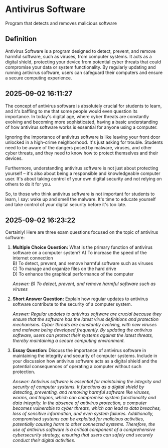 # Antivirus Software

Program that detects and removes malicious software

## Definition
Antivirus Software is a program designed to detect, prevent, and remove harmful software, such as viruses, from computer systems. It acts as a digital shield, protecting your device from potential cyber threats that could compromise your data or system functionality. By regularly updating and running antivirus software, users can safeguard their computers and ensure a secure computing experience.

## 2025-09-02 16:11:27
The concept of antivirus software is absolutely crucial for students to learn, and it's baffling to me that some people would even question its importance. In today's digital age, where cyber threats are constantly evolving and becoming more sophisticated, having a basic understanding of how antivirus software works is essential for anyone using a computer.

Ignoring the importance of antivirus software is like leaving your front door unlocked in a high-crime neighborhood. It's just asking for trouble. Students need to be aware of the dangers posed by malware, viruses, and other cyber threats, and they need to know how to protect themselves and their devices.

Furthermore, understanding antivirus software is not just about protecting yourself – it's also about being a responsible and knowledgeable computer user. It's about taking control of your own digital security and not relying on others to do it for you.

So, to those who think antivirus software is not important for students to learn, I say: wake up and smell the malware. It's time to educate yourself and take control of your digital security before it's too late.

## 2025-09-02 16:23:22
Certainly! Here are three exam questions focused on the topic of antivirus software:

1. **Multiple Choice Question:**
   What is the primary function of antivirus software on a computer system?
   A) To increase the speed of the internet connection  
   B) To detect, prevent, and remove harmful software such as viruses  
   C) To manage and organize files on the hard drive  
   D) To enhance the graphical performance of the computer  

   *Answer: B) To detect, prevent, and remove harmful software such as viruses*

2. **Short Answer Question:**
   Explain how regular updates to antivirus software contribute to the security of a computer system.

   *Answer: Regular updates to antivirus software are crucial because they ensure that the software has the latest virus definitions and protection mechanisms. Cyber threats are constantly evolving, with new viruses and malware being developed frequently. By updating the antivirus software, users can protect their systems against the latest threats, thereby maintaining a secure computing environment.*

3. **Essay Question:**
   Discuss the importance of antivirus software in maintaining the integrity and security of computer systems. Include in your discussion how antivirus software acts as a digital shield and the potential consequences of operating a computer without such protection.

   *Answer: Antivirus software is essential for maintaining the integrity and security of computer systems. It functions as a digital shield by detecting, preventing, and removing harmful software like viruses, worms, and trojans, which can compromise system functionality and data integrity. In the absence of antivirus protection, a computer becomes vulnerable to cyber threats, which can lead to data breaches, loss of sensitive information, and even system failures. Additionally, compromised systems can be exploited for malicious activities, potentially causing harm to other connected systems. Therefore, the use of antivirus software is a critical component of a comprehensive cybersecurity strategy, ensuring that users can safely and securely conduct their digital activities.*
